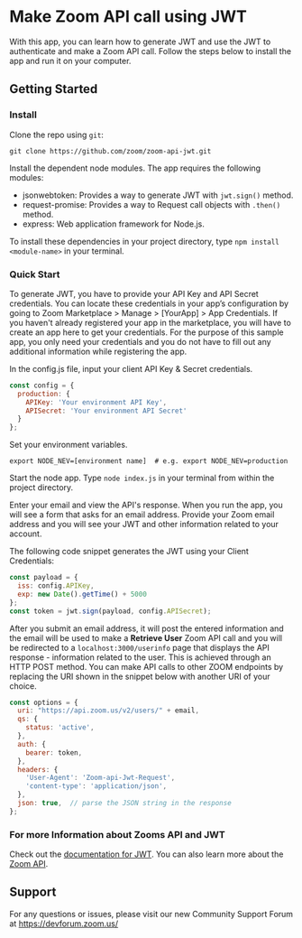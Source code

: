 # Make Zoom API call using JWT

With this app, you can learn how to generate JWT and use the JWT to authenticate and make a Zoom API call. Follow the steps below to install the app and run it on your computer. 

## Getting Started

### Install

Clone the repo using `git`:

    git clone https://github.com/zoom/zoom-api-jwt.git

Install the dependent node modules. The app requires the following modules:

* jsonwebtoken: Provides a way to generate JWT with `jwt.sign()` method. 
* request-promise: Provides a way to Request call objects with `.then()` method.
* express: Web application framework for Node.js.

To install these dependencies in your project directory, type `npm install <module-name>` in your terminal.

### Quick Start

To generate JWT, you have to provide your API Key and API Secret credentials. You can locate these credentials in your app’s configuration by going to Zoom Marketplace > Manage > [YourApp] > App Credentials. If you haven't already registered your app in the marketplace, you will have to create an app here to get your credentials. For the purpose of this sample app, you only need your credentials and you do not have to fill out any additional information while registering the app.

In the config.js file, input your client API Key & Secret credentials.

``` js
const config = {
  production: {	
    APIKey: 'Your environment API Key',
    APISecret: 'Your environment API Secret'
  }
};
```

Set your environment variables.

    export NODE_NEV=[environment name]  # e.g. export NODE_NEV=production

Start the node app. Type `node index.js` in your terminal from within the project directory.

Enter your email and view the API's response. When you run the app, you will see a form that asks for an email address. Provide your Zoom email address and you will see your JWT and other information related to your account. 

The following code snippet generates the JWT using your Client Credentials:

```js
const payload = {
  iss: config.APIKey,
  exp: new Date().getTime() + 5000
};
const token = jwt.sign(payload, config.APISecret);
```

After you submit an email address, it will post the entered information and the email will be used to make a **Retrieve User** Zoom API call and you will be redirected to a `localhost:3000/userinfo` page that displays the API response - information related to the user. This is achieved through an HTTP POST method. You can make API calls to other ZOOM endpoints by replacing the URI shown in the snippet below with another URI of your choice.

```js
const options = {
  uri: "https://api.zoom.us/v2/users/" + email, 
  qs: {
    status: 'active',
  },
  auth: {
    bearer: token,
  },
  headers: {
    'User-Agent': 'Zoom-api-Jwt-Request',
    'content-type': 'application/json',
  },
  json: true,  // parse the JSON string in the response
};
```

### For more Information about Zooms API and JWT

Check out the [documentation for JWT](https://marketplace.zoom.us/docs/guides/authorization/jwt). You can also learn more about the [Zoom API](https://marketplace.zoom.us/docs/api-reference/introduction).
 
## Support

For any questions or issues, please visit our new Community Support Forum at https://devforum.zoom.us/
